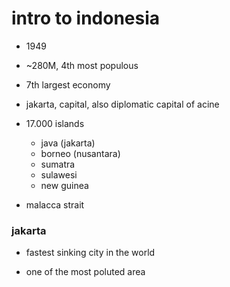 # intro to indonesia

- 1949

- ~280M, 4th most populous

- 7th largest economy

- jakarta, capital, also diplomatic capital of acine

- 17.000 islands
  - java (jakarta)
  - borneo (nusantara)
  - sumatra
  - sulawesi
  - new guinea




- malacca strait



### jakarta

- fastest sinking city in the world

- one of the most poluted area
